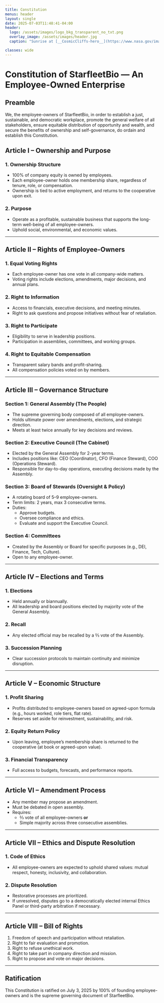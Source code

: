 ```yaml
---
title: Constitution
menus: header
layout: single
date: 2025-07-03T11:48:41-04:00
header:
  logo: /assets/images/logo_bkg_transparent_no_txt.png
  overlay_image: /assets/images/header.jpg
  caption: "Sunrise at [__CosmicCliffs-hero__](https://www.nasa.gov/image-article/nasas-webb-reveals-cosmic-cliffs-glittering-landscape-of-star-birth/)"

classes: wide
---
```


# Constitution of StarfleetBio — An Employee-Owned Enterprise

## Preamble

We, the employee-owners of StarfleetBio, in order to establish a just, sustainable, and democratic workplace, promote the general welfare of all stakeholders, ensure equitable distribution of opportunity and wealth, and secure the benefits of ownership and self-governance, do ordain and establish this Constitution.

## Article I – Ownership and Purpose

### 1. Ownership Structure

- 100% of company equity is owned by employees.
- Each employee-owner holds one membership share, regardless of tenure, role, or compensation.
- Ownership is tied to active employment, and returns to the cooperative upon exit.

### 2. Purpose

- Operate as a profitable, sustainable business that supports the long-term well-being of all employee-owners.
- Uphold social, environmental, and economic values.

---

## Article II – Rights of Employee-Owners

### 1. Equal Voting Rights

- Each employee-owner has one vote in all company-wide matters.
- Voting rights include elections, amendments, major decisions, and annual plans.

### 2. Right to Information

- Access to financials, executive decisions, and meeting minutes.
- Right to ask questions and propose initiatives without fear of retaliation.

### 3. Right to Participate

- Eligibility to serve in leadership positions.
- Participation in assemblies, committees, and working groups.

### 4. Right to Equitable Compensation

- Transparent salary bands and profit-sharing.
- All compensation policies voted on by members.

---

## Article III – Governance Structure

### Section 1: General Assembly (The People)

- The supreme governing body composed of all employee-owners.
- Holds ultimate power over amendments, elections, and strategic direction.
- Meets at least twice annually for key decisions and reviews.

### Section 2: Executive Council (The Cabinet)

- Elected by the General Assembly for 2-year terms.
- Includes positions like: CEO (Coordinator), CFO (Finance Steward), COO (Operations Steward).
- Responsible for day-to-day operations, executing decisions made by the Assembly.

### Section 3: Board of Stewards (Oversight & Policy)

- A rotating board of 5–9 employee-owners.
- Term limits: 2 years, max 3 consecutive terms.
- Duties:
  - Approve budgets.
  - Oversee compliance and ethics.
  - Evaluate and support the Executive Council.

### Section 4: Committees

- Created by the Assembly or Board for specific purposes (e.g., DEI, Finance, Tech, Culture).
- Open to any employee-owner.

---

## Article IV – Elections and Terms

### 1. Elections

- Held annually or biannually.
- All leadership and board positions elected by majority vote of the General Assembly.

### 2. Recall

- Any elected official may be recalled by a ⅔ vote of the Assembly.

### 3. Succession Planning

- Clear succession protocols to maintain continuity and minimize disruption.

---

## Article V – Economic Structure

### 1. Profit Sharing

- Profits distributed to employee-owners based on agreed-upon formula (e.g., hours worked, role tiers, flat rate).
- Reserves set aside for reinvestment, sustainability, and risk.

### 2. Equity Return Policy

- Upon leaving, employee’s membership share is returned to the cooperative (at book or agreed-upon value).

### 3. Financial Transparency

- Full access to budgets, forecasts, and performance reports.

---

## Article VI – Amendment Process

- Any member may propose an amendment.
- Must be debated in open assembly.
- Requires:
  - ⅔ vote of all employee-owners **or**
  - Simple majority across three consecutive assemblies.

---

## Article VII – Ethics and Dispute Resolution

### 1. Code of Ethics

- All employee-owners are expected to uphold shared values: mutual respect, honesty, inclusivity, and collaboration.

### 2. Dispute Resolution

- Restorative processes are prioritized.
- If unresolved, disputes go to a democratically elected internal Ethics Panel or third-party arbitration if necessary.

---

## Article VIII – Bill of Rights

1. Freedom of speech and participation without retaliation.  
2. Right to fair evaluation and promotion.  
3. Right to refuse unethical work.  
4. Right to take part in company direction and mission.  
5. Right to propose and vote on major decisions.  

---

## Ratification

This Constitution is ratified on July 3, 2025 by 100% of founding employee-owners and is the supreme governing document of StarfleetBio.

